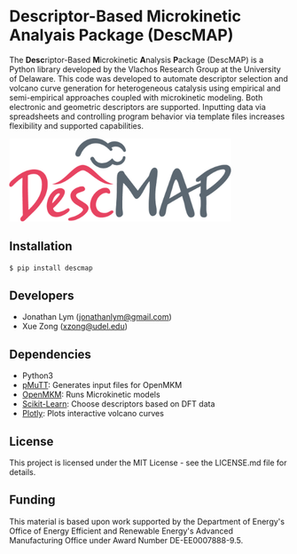 # Descriptor-Based Microkinetic Analyais Package (DescMAP)

The **Desc**riptor-Based **M**icrokinetic **A**nalysis **P**ackage
(DescMAP) is a Python library developed by the Vlachos Research Group at
the University of Delaware. This code was developed to automate descriptor
selection and volcano curve generation for heterogeneous catalysis using
empirical and semi-empirical approaches coupled with microkinetic
modeling. Both electronic and geometric descriptors are supported.
Inputting data via spreadsheets and controlling program
behavior via template files increases flexibility and supported
capabilities.

<img src="https://github.com/VlachosGroup/DescriptorMap/blob/4e1c2f117bd67b8c8f93739d9538c093dfdca7fd/docs/DescMAP_logo.png" width="400" height="150">

## Installation

```bash
$ pip install descmap
```

## Developers

-   Jonathan Lym (<jonathanlym@gmail.com>)
-   Xue Zong (<xzong@udel.edu>)

## Dependencies

-   Python3
-   [pMuTT](https://vlachosgroup.github.io/pMuTT/): Generates input
    files for OpenMKM
-   [OpenMKM](https://vlachosgroup.github.io/openmkm/): Runs
    Microkinetic models
-   [Scikit-Learn](https://scikit-learn.org/stable/): Choose descriptors
    based on DFT data
-   [Plotly](https://plotly.com/): Plots interactive volcano curves

## License

This project is licensed under the MIT License - see the LICENSE.md file
for details.

## Funding

This material is based upon work supported by the Department of
Energy\'s Office of Energy Efficient and Renewable Energy\'s Advanced
Manufacturing Office under Award Number DE-EE0007888-9.5.
